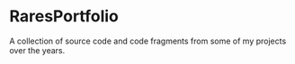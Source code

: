 # RaresPortfolio

A collection of source code and code fragments from some of my projects over the years.



